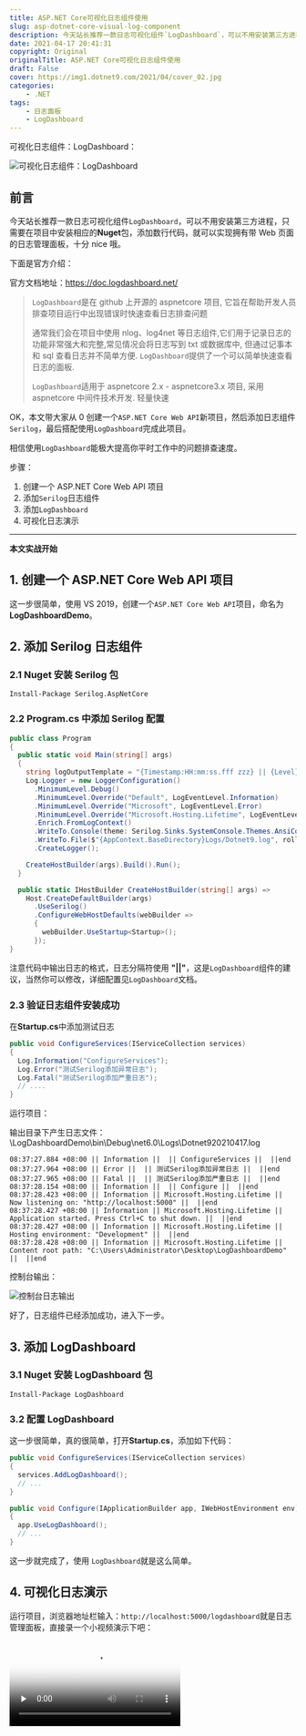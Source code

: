 ```yaml
---
title: ASP.NET Core可视化日志组件使用
slug: asp-dotnet-core-visual-log-component
description: 今天站长推荐一款日志可视化组件`LogDashboard`，可以不用安装第三方进程，只需要在项目中安装相应的**Nuget**包，添加数行代码，就可以实现拥有带Web页面的日志管理面板，十分nice哦。
date: 2021-04-17 20:41:31
copyright: Original
originalTitle: ASP.NET Core可视化日志组件使用
draft: False
cover: https://img1.dotnet9.com/2021/04/cover_02.jpg
categories: 
    - .NET
tags: 
    - 日志面板
    - LogDashboard
---
```


可视化日志组件：LogDashboard：

![可视化日志组件：LogDashboard](https://img1.dotnet9.com/2021/04/0301.png)

## 前言

今天站长推荐一款日志可视化组件`LogDashboard`，可以不用安装第三方进程，只需要在项目中安装相应的**Nuget**包，添加数行代码，就可以实现拥有带 Web 页面的日志管理面板，十分 nice 哦。

下面是官方介绍：

官方文档地址：https://doc.logdashboard.net/

> `LogDashboard`是在 github 上开源的 aspnetcore 项目, 它旨在帮助开发人员排查项目运行中出现错误时快速查看日志排查问题
>
> 通常我们会在项目中使用 nlog、log4net 等日志组件,它们用于记录日志的功能非常强大和完整,常见情况会将日志写到 txt 或数据库中, 但通过记事本和 sql 查看日志并不简单方便. `LogDashboard`提供了一个可以简单快速查看日志的面板.
>
> `LogDashboard`适用于 aspnetcore 2.x - aspnetcore3.x 项目, 采用 aspnetcore 中间件技术开发. 轻量快速

OK，本文带大家从 0 创建一个`ASP.NET Core Web API`新项目，然后添加日志组件`Serilog`，最后搭配使用`LogDashboard`完成此项目。

相信使用`LogDashboard`能极大提高你平时工作中的问题排查速度。

步骤：

1. 创建一个 ASP.NET Core Web API 项目
2. 添加`Serilog`日志组件
3. 添加`LogDashboard`
4. 可视化日志演示

---

**本文实战开始**

## 1. 创建一个 ASP.NET Core Web API 项目

这一步很简单，使用 VS 2019，创建一个`ASP.NET Core Web API`项目，命名为**LogDashboardDemo**。

## 2. 添加 Serilog 日志组件

### 2.1 Nuget 安装 Serilog 包

```shell
Install-Package Serilog.AspNetCore
```

### 2.2 Program.cs 中添加 Serilog 配置

```C#
public class Program
{
  public static void Main(string[] args)
  {
    string logOutputTemplate = "{Timestamp:HH:mm:ss.fff zzz} || {Level} || {SourceContext:l} || {Message} || {Exception} ||end {NewLine}";
    Log.Logger = new LoggerConfiguration()
      .MinimumLevel.Debug()
      .MinimumLevel.Override("Default", LogEventLevel.Information)
      .MinimumLevel.Override("Microsoft", LogEventLevel.Error)
      .MinimumLevel.Override("Microsoft.Hosting.Lifetime", LogEventLevel.Information)
      .Enrich.FromLogContext()
      .WriteTo.Console(theme: Serilog.Sinks.SystemConsole.Themes.AnsiConsoleTheme.Code)
      .WriteTo.File($"{AppContext.BaseDirectory}Logs/Dotnet9.log", rollingInterval: RollingInterval.Day, outputTemplate: logOutputTemplate)
      .CreateLogger();

    CreateHostBuilder(args).Build().Run();
  }

  public static IHostBuilder CreateHostBuilder(string[] args) =>
    Host.CreateDefaultBuilder(args)
      .UseSerilog()
      .ConfigureWebHostDefaults(webBuilder =>
      {
        webBuilder.UseStartup<Startup>();
      });
}
```

注意代码中输出日志的格式，日志分隔符使用 **"||"**，这是`LogDashboard`组件的建议，当然你可以修改，详细配置见`LogDashboard`文档。

### 2.3 验证日志组件安装成功

在**Startup.cs**中添加测试日志

```C#
public void ConfigureServices(IServiceCollection services)
{
  Log.Information("ConfigureServices");
  Log.Error("测试Serilog添加异常日志");
  Log.Fatal("测试Serilog添加严重日志");
  // ....
}
```

运行项目：

输出目录下产生日志文件：\LogDashboardDemo\bin\Debug\net6.0\Logs\Dotnet920210417.log

```shell
08:37:27.884 +08:00 || Information ||  || ConfigureServices ||  ||end
08:37:27.964 +08:00 || Error ||  || 测试Serilog添加异常日志 ||  ||end
08:37:27.965 +08:00 || Fatal ||  || 测试Serilog添加严重日志 ||  ||end
08:37:28.154 +08:00 || Information ||  || Configure ||  ||end
08:37:28.423 +08:00 || Information || Microsoft.Hosting.Lifetime || Now listening on: "http://localhost:5000" ||  ||end
08:37:28.427 +08:00 || Information || Microsoft.Hosting.Lifetime || Application started. Press Ctrl+C to shut down. ||  ||end
08:37:28.427 +08:00 || Information || Microsoft.Hosting.Lifetime || Hosting environment: "Development" ||  ||end
08:37:28.428 +08:00 || Information || Microsoft.Hosting.Lifetime || Content root path: "C:\Users\Administrator\Desktop\LogDashboardDemo" ||  ||end
```

控制台输出：

![控制台日志输出](https://img1.dotnet9.com/2021/04/0302.png)

好了，日志组件已经添加成功，进入下一步。

## 3. 添加 LogDashboard

### 3.1 Nuget 安装 LogDashboard 包

```shell
Install-Package LogDashboard
```

### 3.2 配置 LogDashboard

这一步很简单，真的很简单，打开**Startup.cs**，添加如下代码：

```C#
public void ConfigureServices(IServiceCollection services)
{
  services.AddLogDashboard();
  // ...
}

public void Configure(IApplicationBuilder app, IWebHostEnvironment env)
{
  app.UseLogDashboard();
  // ...
}
```

这一步就完成了，使用 `LogDashboard`就是这么简单。

## 4. 可视化日志演示

运行项目，浏览器地址栏输入：`http://localhost:5000/logdashboard`就是日志管理面板，直接录一个小视频演示下吧：

<video id="video" controls="" preload="none" poster="https://img1.dotnet9.com/2021/04/0301.png">
  <source id="mp4" src="https://img1.dotnet9.com/2021/04/0303.mp4" type="video/mp4">
</video>
